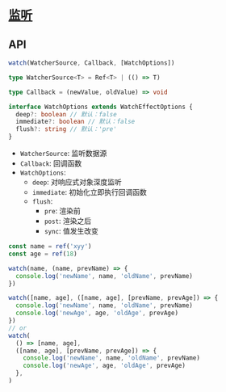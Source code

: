 # [`监听`]()

## API

```ts
watch(WatcherSource, Callback, [WatchOptions])

type WatcherSource<T> = Ref<T> | (() => T)

type Callback = (newValue, oldValue) => void

interface WatchOptions extends WatchEffectOptions {
  deep?: boolean // 默认：false
  immediate?: boolean // 默认：false
  flush?: string // 默认：'pre'
}
```

- `WatcherSource`: 监听数据源
- `Callback`: 回调函数
- `WatchOptions`:
  - `deep`: 对响应式对象深度监听
  - `immediate`: 初始化立即执行回调函数
  - `flush`:
    - `pre`: 渲染前
    - `post`: 渲染之后
    - `sync`: 值发生改变

```js
const name = ref('xyy')
const age = ref(18)

watch(name, (name, prevName) => {
  console.log('newName', name, 'oldName', prevName)
})

watch([name, age], ([name, age], [prevName, prevAge]) => {
  console.log('newName', name, 'oldName', prevName)
  console.log('newAge', age, 'oldAge', prevAge)
})
// or
watch(
  () => [name, age],
  ([name, age], [prevName, prevAge]) => {
    console.log('newName', name, 'oldName', prevName)
    console.log('newAge', age, 'oldAge', prevAge)
  },
)
```
